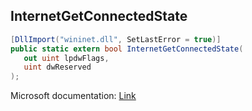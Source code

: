 ## InternetGetConnectedState

```csharp
[DllImport("wininet.dll", SetLastError = true)]
public static extern bool InternetGetConnectedState(
   out uint lpdwFlags,
   uint dwReserved
);
```

Microsoft documentation: [Link](https://docs.microsoft.com/en-us/windows/win32/api/wininet/nf-wininet-internetgetconnectedstate)
